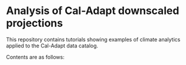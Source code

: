 # Analysis of Cal-Adapt downscaled projections

This repository contains tutorials showing examples of climate analytics applied to the Cal-Adapt data catalog. 

Contents are as follows:

